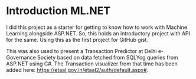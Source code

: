 # Introduction ML.NET

I did this project as a starter for getting to know how to work with Machine Learning alongside ASP.NET. So, this holds an introductory project with API for the same. Using this as the first project for GitHub gist.

This was also used to present a Transaction Predictor at Delhi e-Governance Society based on data fetched from SQLYog queries from ASP.NET using C#. The Transaction visualizer from that time has been added here: https://etaal.gov.in/etaal2/auth/default.aspx#.